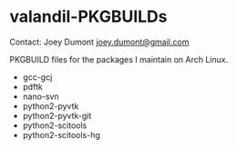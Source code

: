 valandil-PKGBUILDs
==============
Contact: Joey Dumont <joey.dumont@gmail.com>

PKGBUILD files for the packages I maintain on Arch Linux.
  - gcc-gcj
  - pdftk
  - nano-svn
  - python2-pyvtk
  - python2-pyvtk-git
  - python2-scitools
  - python2-scitools-hg
